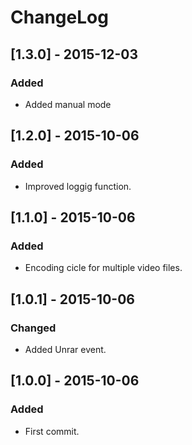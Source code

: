 # ChangeLog

## [1.3.0] - 2015-12-03
### Added
- Added manual mode

## [1.2.0] - 2015-10-06
### Added
- Improved loggig function.

## [1.1.0] - 2015-10-06
### Added
- Encoding cicle for multiple video files.

## [1.0.1] - 2015-10-06
### Changed
- Added Unrar event.

## [1.0.0] - 2015-10-06
### Added
- First commit.
